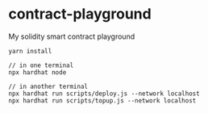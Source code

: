 # contract-playground
My solidity smart contract playground

```
yarn install

// in one terminal
npx hardhat node

// in another terminal
npx hardhat run scripts/deploy.js --network localhost
npx hardhat run scripts/topup.js --network localhost
```
